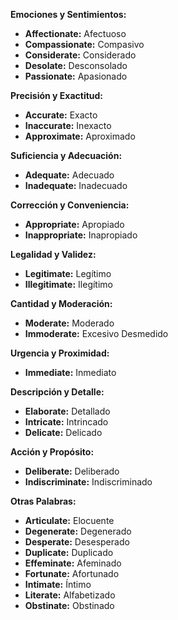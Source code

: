 

**Emociones y Sentimientos:**

*   **Affectionate:** Afectuoso
*   **Compassionate:** Compasivo
*   **Considerate:** Considerado
*   **Desolate:** Desconsolado
*   **Passionate:** Apasionado

**Precisión y Exactitud:**

*   **Accurate:** Exacto
*   **Inaccurate:** Inexacto
*   **Approximate:** Aproximado

**Suficiencia y Adecuación:**

*   **Adequate:** Adecuado
*   **Inadequate:** Inadecuado

**Corrección y Conveniencia:**

*   **Appropriate:** Apropiado
*   **Inappropriate:** Inapropiado

**Legalidad y Validez:**

*   **Legitimate:** Legítimo
*   **Illegitimate:** Ilegítimo

**Cantidad y Moderación:**

*   **Moderate:** Moderado
*   **Immoderate:** Excesivo   Desmedido

**Urgencia y Proximidad:**

*   **Immediate:** Inmediato

**Descripción y Detalle:**

*   **Elaborate:** Detallado
*   **Intricate:** Intrincado
*   **Delicate:** Delicado

**Acción y Propósito:**

*   **Deliberate:** Deliberado
*   **Indiscriminate:** Indiscriminado

**Otras Palabras:**

*   **Articulate:** Elocuente
*   **Degenerate:** Degenerado
*   **Desperate:** Desesperado
*   **Duplicate:** Duplicado
*   **Effeminate:** Afeminado
*   **Fortunate:** Afortunado
*   **Intimate:** Íntimo
*   **Literate:** Alfabetizado
*   **Obstinate:** Obstinado
